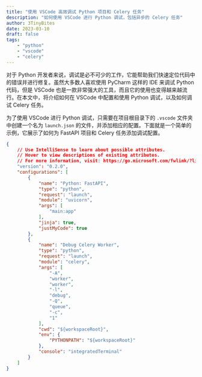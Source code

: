```yaml
---
title: "使用 VSCode 高效调试 Python 项目和 Celery 任务"
description: "如何使用 VSCode 进行 Python 调试，包括异步的 Celery 任务"
author: 3TinyBites
date: 2023-03-10
draft: false
tags:
    - "python"
    - "vscode"
    - "celery"
---
```


对于 Python 开发者来说，调试是必不可少的工作，它能帮助我们快速定位代码中的错误并进行修复。虽然大多数人喜欢使用 PyCharm 这样的 IDE 来调试 Python 代码，但是 VSCode 也是一款非常强大的工具，而且它的使用也变得越来越流行。在本文中，将介绍如何在 VSCode 中配置和使用 Python 调试，以及如何调试 Celery 任务。

为了使用 VSCode 进行 Python 调试，只需要在项目根目录下的 `.vscode` 文件夹中创建一个名为 `launch.json` 的文件，并添加相应的配置。下面就是一个简单的示例，它展示了如何为 FastAPI 项目和 Celery 任务添加调试配置。

```json
{
    // Use IntelliSense to learn about possible attributes.
    // Hover to view descriptions of existing attributes.
    // For more information, visit: https://go.microsoft.com/fwlink/?linkid=830387
    "version": "0.2.0",
    "configurations": [
        {
            "name": "Python: FastAPI",
            "type": "python",
            "request": "launch",
            "module": "uvicorn",
            "args": [
                "main:app"
            ],
            "jinja": true,
            "justMyCode": true
        },
        {
            "name": "Debug Celery Worker",
            "type": "python",
            "request": "launch",
            "module": "celery",
            "args": [
                "-A",
                "worker",
                "worker",
                "-l",
                "debug",
                "-Q",
                "queue",
                "-c",
                "1"
            ],
            "cwd": "${workspaceRoot}",
            "env": {
                "PYTHONPATH": "${workspaceRoot}"
            },
            "console": "integratedTerminal"
        }
    ]
}
```